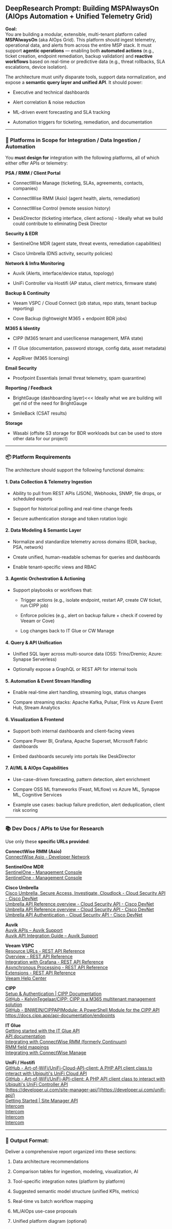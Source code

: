 ##  **DeepResearch Prompt: Building MSPAlwaysOn (AIOps Automation + Unified Telemetry Grid)**

**Goal:**  
You are building a modular, extensible, multi-tenant platform called **MSPAlwaysOn** (aka AIOps Grid). This platform should ingest telemetry, operational data, and alerts from across the entire MSP stack. It must support **agentic operations** — enabling both **automated actions** (e.g., ticket creation, endpoint remediation, backup validation) and **reactive workflows** based on real-time or predictive data (e.g., threat rollbacks, SLA escalations, device isolation).

The architecture must unify disparate tools, support data normalization, and expose a **semantic query layer and unified API**. It should power:

- Executive and technical dashboards

- Alert correlation & noise reduction

- ML-driven event forecasting and SLA tracking

- Automation triggers for ticketing, remediation, and documentation

---

### 🔧 **Platforms in Scope for Integration / Data Ingestion / Automation**

You **must design for** integration with the following platforms, all of which either offer APIs or telemetry:

**PSA / RMM / Client Portal**

- ConnectWise Manage (ticketing, SLAs, agreements, contacts, companies)

- ConnectWise RMM (Asio) (agent health, alerts, remediation)

- ConnectWise Control (remote session history)

- DeskDirector (ticketing interface, client actions) - Ideally what we build could contribute to eliminating Desk Director

**Security & EDR**

- SentinelOne MDR (agent state, threat events, remediation capabilities)

- Cisco Umbrella (DNS activity, security policies)

**Network & Infra Monitoring**

- Auvik (Alerts, interface/device status, topology)

- UniFi Controller via Hostifi (AP status, client metrics, firmware state)

**Backup & Continuity**

- Veeam VSPC / Cloud Connect (job status, repo stats, tenant backup reporting)

- Cove Backup (lightweight M365 + endpoint BDR jobs)

**M365 & Identity**

- CIPP (M365 tenant and user/license management, MFA state)

- IT Glue (documentation, password storage, config data, asset metadata)
- AppRiver (M365 licensing)

**Email Security**

- Proofpoint Essentials (email threat telemetry, spam quarantine)



**Reporting / Feedback**

- BrightGauge (dashboarding layer)<<< Ideally what we are building will get rid of the need for BrightGauge

- SmileBack (CSAT results)

**Storage**

- Wasabi (offsite S3 storage for BDR workloads but can be used to store other data for our project)

---

### 📦 **Platform Requirements**

The architecture should support the following functional domains:

#### 1. Data Collection & Telemetry Ingestion

- Ability to pull from REST APIs (JSON), Webhooks, SNMP, file drops, or scheduled exports

- Support for historical polling and real-time change feeds

- Secure authentication storage and token rotation logic

#### 2. Data Modeling & Semantic Layer

- Normalize and standardize telemetry across domains (EDR, backup, PSA, network)

- Create unified, human-readable schemas for queries and dashboards

- Enable tenant-specific views and RBAC

#### 3. Agentic Orchestration & Actioning

- Support playbooks or workflows that:
  
  - Trigger actions (e.g., isolate endpoint, restart AP, create CW ticket, run CIPP job)
  
  - Enforce policies (e.g., alert on backup failure + check if covered by Veeam or Cove)
  
  - Log changes back to IT Glue or CW Manage

#### 4. Query & API Unification

- Unified SQL layer across multi-source data (OSS: Trino/Dremio; Azure: Synapse Serverless)

- Optionally expose a GraphQL or REST API for internal tools

#### 5. Automation & Event Stream Handling

- Enable real-time alert handling, streaming logs, status changes

- Compare streaming stacks: Apache Kafka, Pulsar, Flink vs Azure Event Hub, Stream Analytics

#### 6. Visualization & Frontend

- Support both internal dashboards and client-facing views

- Compare Power BI, Grafana, Apache Superset, Microsoft Fabric dashboards

- Embed dashboards securely into portals like DeskDirector

#### 7. AI/ML & AIOps Capabilities

- Use-case-driven forecasting, pattern detection, alert enrichment

- Compare OSS ML frameworks (Feast, MLflow) vs Azure ML, Synapse ML, Cognitive Services

- Example use cases: backup failure prediction, alert deduplication, client risk scoring

---

### 📚 **Dev Docs / APIs to Use for Research**

Use only these **specific URLs provided**:

**ConnectWise RMM (Asio)**  
[ConnectWise Asio - Developer Network](https://developer.connectwise.com/Products/ConnectWise_Asio)

**SentinelOne MDR**  
[SentinelOne - Management Console](https://usea1-cw04mdr.sentinelone.net/api-doc/)  
[SentinelOne - Management Console](https://usea1-cw04mdr.sentinelone.net/docs/en/generating-api-tokens.html)

**Cisco Umbrella**  
[Cisco Umbrella, Secure Access, Investigate, Cloudlock - Cloud Security API - Cisco DevNet](https://developer.cisco.com/docs/cloud-security/)  
[Umbrella API Reference overview - Cloud Security API - Cisco DevNet](https://developer.cisco.com/docs/cloud-security/umbrella-api-reference-overview/)  
[Umbrella API Reference overview - Cloud Security API - Cisco DevNet](https://developer.cisco.com/docs/cloud-security/umbrella-api-reference-overview/#umbrella-api-endpoints)  
[Umbrella API Authentication - Cloud Security API - Cisco DevNet](https://developer.cisco.com/docs/cloud-security/umbrella-api-authentication/#manage-key-admin-api-keys)

**Auvik**  
[Auvik APIs &ndash; Auvik Support](https://support.auvik.com/hc/en-us/sections/360002960071-Auvik-APIs)  
[Auvik API Integration Guide &ndash; Auvik Support](https://support.auvik.com/hc/en-us/articles/360031007111-Auvik-API-Integration-Guide)

**Veeam VSPC**  
[Resource URLs - REST API Reference](https://helpcenter.veeam.com/docs/vac/rest/resource_urls_v3.html?ver=81)  
[Overview - REST API Reference](https://helpcenter.veeam.com/docs/vac/rest/overview_v3.html?ver=81)  
[Integration with Grafana - REST API Reference](https://helpcenter.veeam.com/docs/vac/rest/grafana.html?ver=81)  
[Asynchronous Processing - REST API Reference](https://helpcenter.veeam.com/docs/vac/rest/async_processing.html?ver=81)  
[Extensions - REST API Reference](https://helpcenter.veeam.com/docs/vac/rest/extensions.html?ver=81)  
[Veeam Help Center](https://helpcenter.veeam.com/docs/vac/rest/reference/vspc-rest.html?ver=81)

**CIPP**  
[Setup &amp; Authentication | CIPP Documentation](https://docs.cipp.app/api-documentation/setup-and-authentication)  
[GitHub - KelvinTegelaar/CIPP: CIPP is a M365 multitenant management solution](https://github.com/KelvinTegelaar/CIPP)  
[GitHub - BNWEIN/CIPPAPIModule: A PowerShell Module for the CIPP API](https://github.com/BNWEIN/CIPPAPIModule)  
https://docs.cipp.app/api-documentation/endpoints

**IT Glue**  
[Getting started with the IT Glue API](https://help.itglue.kaseya.com/help/Content/1-admin/it-glue-api/getting-started-with-the-it-glue-api.html)  
[API documentation](https://api.itglue.com/developer/#exports)  
[Integrating with ConnectWise RMM (formerly Continuum)](https://help.itglue.kaseya.com/help/Content/1-admin/rmm-integrations/integrating-with-continuum.html)  
[RMM field mappings](https://help.itglue.kaseya.com/help/Content/1-admin/rmm-integrations/rmm-field-mappings.html)  
[Integrating with ConnectWise Manage](https://help.itglue.kaseya.com/help/Content/1-admin/psa-integrations/integrating-with-connectwise-manage.html)

**UniFi / Hostifi**  
[GitHub - Art-of-WiFi/UniFi-Cloud-API-client: A PHP API client class to interact with Ubiquiti&#39;s UniFi Cloud API](https://github.com/Art-of-WiFi/UniFi-Cloud-API-client)  
[GitHub - Art-of-WiFi/UniFi-API-client: A PHP API client class to interact with Ubiquiti&#39;s UniFi Controller API](https://github.com/Art-of-WiFi/UniFi-API-client)  
[https://developer.ui.com/site-manager-api/](https://developer.ui.com/unifi-api/)  
[Getting Started | Site Manager API](https://developer.ui.com/site-manager-api/gettingstarted/)  
[Intercom](https://support.hostifi.com/en/articles/3779128-unifi-alerts-with-slack-integration)  
[Intercom](https://support.hostifi.com/en/articles/3773633-rewriting-unifi-email-alerts-with-mailparser-and-postmark)  
[Intercom](https://support.hostifi.com/en/articles/4859912-unifi-which-ports-you-should-allow-outbound-to-a-cloud-controller)  
[Intercom](https://support.hostifi.com/en/articles/3773235-how-to-integrate-unifi-email-alerts-with-mailparser)

---

### 🧠 Output Format:

Deliver a comprehensive report organized into these sections:

1. Data architecture recommendations

2. Comparison tables for ingestion, modeling, visualization, AI

3. Tool-specific integration notes (platform by platform)

4. Suggested semantic model structure (unified KPIs, metrics)

5. Real-time vs batch workflow mapping

6. ML/AIOps use-case proposals

7. Unified platform diagram (optional)


